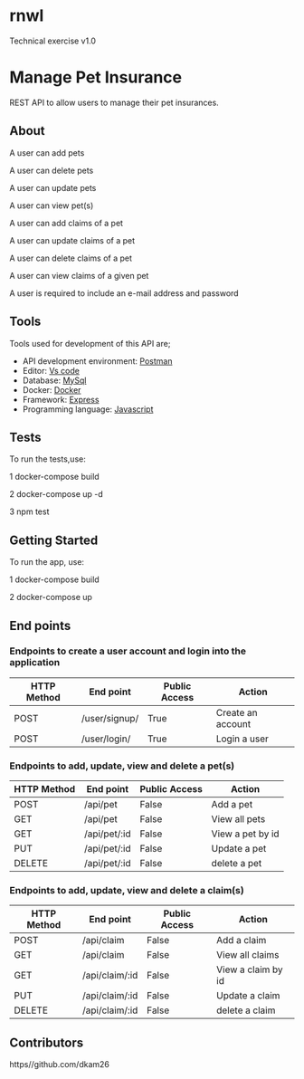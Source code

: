 # rnwl
Technical exercise v1.0

# Manage Pet Insurance
REST API to allow users to manage their pet
insurances.

## About
A user can add pets

A user can delete pets

A user can update pets

A user can view pet(s)

A user can add claims of a pet

A user can update claims of a pet

A user can delete claims of a pet

A user can view claims of a given pet

A user is required to include an e-mail address and password


## Tools
Tools used for development of this API are;
- API development environment: [Postman](https://www.getpostman.com)
- Editor: [Vs code](https://code.visualstudio.com)
- Database: [MySql](https://www.mysql.com/)
- Docker: [Docker](https://www.docker.com/)
- Framework: [Express](https://expressjs.com/)
- Programming language: [Javascript](https://developer.mozilla.org/en-US/docs/Web/JavaScript)

## Tests


To run the tests,use:

 1 docker-compose build

 2 docker-compose up -d

 3 npm test



## Getting Started

To run the app, use:

 1 docker-compose build

 2 docker-compose up




## End points
### Endpoints to create a user account and login into the application
HTTP Method|End point | Public Access|Action
-----------|----------|--------------|------
POST | /user/signup/ | True | Create an account
POST | /user/login/ | True | Login a user



### Endpoints to add, update, view and delete a pet(s)
HTTP Method|End point | Public Access|Action
-----------|----------|--------------|------
POST | /api/pet | False | Add a pet
GET | /api/pet| False | View all pets
GET | /api/pet/:id| False | View a pet by id
PUT | /api/pet/:id| False | Update a pet
DELETE | /api/pet/:id| False | delete a pet


### Endpoints to add, update, view and delete a claim(s)
HTTP Method|End point | Public Access|Action
-----------|----------|--------------|------
POST | /api/claim | False | Add a claim
GET | /api/claim| False | View all claims
GET | /api/claim/:id| False | View a claim by id
PUT | /api/claim/:id| False | Update a claim
DELETE | /api/claim/:id| False | delete a claim



## Contributors

https//github.com/dkam26



